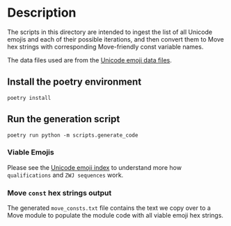 # Description

The scripts in this directory are intended to ingest the list of all Unicode
emojis and each of their possible iterations, and then convert them to Move
hex strings with corresponding Move-friendly const variable names.

The data files used are from the [Unicode emoji data files].

## Install the poetry environment

```shell
poetry install
```

## Run the generation script

```shell
poetry run python -m scripts.generate_code
```

### Viable Emojis

Please see the [Unicode emoji index] to understand more how `qualifications`
and `ZWJ sequences` work.

### Move `const` hex strings output

The generated `move_consts.txt` file contains the text we copy over to a Move
module to populate the module code with all viable emoji hex strings.

[unicode emoji data files]: https://unicode.org/Public/emoji/latest/
[unicode emoji index]: https://unicode.org/emoji/charts/index.html

